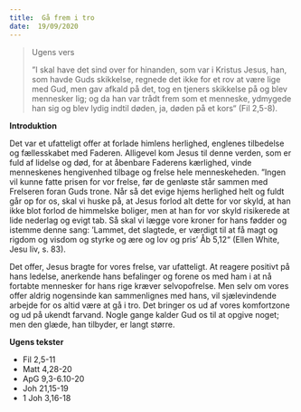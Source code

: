 ```yaml
---
title:  Gå frem i tro
date:  19/09/2020
---
```


> <p>Ugens vers</p>
> ”I skal have det sind over for hinanden, som var i Kristus Jesus, han, som havde Guds skikkelse, regnede det ikke for et rov at være lige med Gud, men gav afkald på det, tog en tjeners skikkelse på og blev mennesker lig; og da han var trådt frem som et menneske, ydmygede han sig og blev lydig indtil døden, ja, døden på et kors“ (Fil 2,5-8).

**Introduktion**

Det var et ufatteligt offer at forlade himlens herlighed, englenes tilbedelse og fællesskabet med Faderen. Alligevel kom Jesus til denne verden, som er fuld af lidelse og død, for at åbenbare Faderens kærlighed, vinde menneskenes hengivenhed tilbage og frelse hele menneskeheden. ”Ingen vil kunne fatte prisen for vor frelse, før de genløste står sammen med Frelseren foran Guds trone. Når så det evige hjems herlighed helt og fuldt går op for os, skal vi huske på, at Jesus forlod alt dette for vor skyld, at han ikke blot forlod de himmelske boliger, men at han for vor skyld risikerede at lide nederlag og evigt tab. Så skal vi lægge vore kroner for hans fødder og istemme denne sang: ’Lammet, det slagtede, er værdigt til at få magt og rigdom og visdom og styrke og ære og lov og pris’ Åb 5,12“ (Ellen White, Jesu liv, s. 83).

Det offer, Jesus bragte for vores frelse, var ufatteligt. At reagere positivt på hans ledelse, anerkende hans befalinger og forene os med ham i at nå fortabte mennesker for hans rige kræver selvopofrelse. Men selv om vores offer aldrig nogensinde kan sammenlignes med hans, vil sjælevindende arbejde for os altid være at gå i tro. Det bringer os ud af vores komfortzone og ud på ukendt farvand. Nogle gange kalder Gud os til at opgive noget; men den glæde, han tilbyder, er langt større.

**Ugens tekster**

- Fil 2,5-11
- Matt 4,28-20
- ApG 9,3-6.10-20
- Joh 21,15-19
- 1 Joh 3,16-18